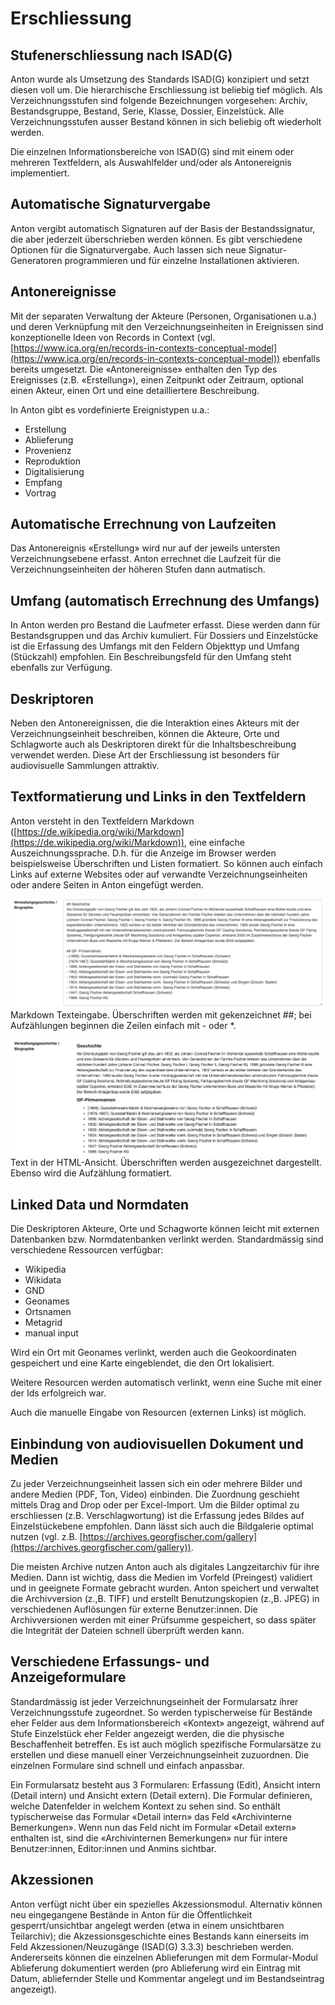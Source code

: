 # Erschliessung

## Stufenerschliessung nach ISAD(G)

Anton wurde als Umsetzung des Standards ISAD(G) konzipiert und setzt diesen voll um. Die hierarchische Erschliessung ist beliebig tief möglich. Als Verzeichnungsstufen sind folgende Bezeichnungen vorgesehen: Archiv, Bestandsgruppe, Bestand, Serie, Klasse, Dossier, Einzelstück. Alle Verzeichnungsstufen ausser Bestand können in sich beliebig oft wiederholt werden.

Die einzelnen Informationsbereiche von ISAD(G) sind mit einem oder mehreren Textfeldern, als Auswahlfelder und/oder als Antonereignis implementiert.

## Automatische Signaturvergabe
Anton vergibt automatisch Signaturen auf der Basis der Bestandssignatur, die aber jederzeit überschrieben werden können. Es gibt verschiedene Optionen für die Signaturvergabe. Auch lassen sich neue Signatur-Generatoren programmieren und für einzelne Installationen aktivieren.

## Antonereignisse
Mit der separaten Verwaltung der Akteure (Personen, Organisationen u.a.) und deren Verknüpfung mit den Verzeichnungseinheiten in Ereignissen sind konzeptionelle Ideen von Records in Context (vgl. [https://www.ica.org/en/records-in-contexts-conceptual-model](https://www.ica.org/en/records-in-contexts-conceptual-model)) ebenfalls bereits umgesetzt. Die «Antonereignisse» enthalten den Typ des Ereignisses (z.B. «Erstellung»), einen Zeitpunkt oder Zeitraum,  optional einen Akteur, einen Ort und eine detailliertere Beschreibung.

In Anton gibt es vordefinierte Ereignistypen u.a.:

- Erstellung  
- Ablieferung  
- Provenienz  
- Reproduktion  
- Digitalisierung  
- Empfang  
- Vortrag  

## Automatische Errechnung von Laufzeiten
Das Antonereignis «Erstellung» wird nur auf der jeweils untersten Verzeichnungsebene erfasst. Anton errechnet die Laufzeit für die Verzeichnungseinheiten der höheren Stufen dann autmatisch.

## Umfang (automatisch Errechnung des Umfangs)
In Anton werden pro Bestand die Laufmeter erfasst. Diese werden dann für Bestandsgruppen und das Archiv kumuliert. Für Dossiers und Einzelstücke ist die Erfassung des Umfangs mit den Feldern Objekttyp und Umfang (Stückzahl) empfohlen. Ein Beschreibungsfeld für den Umfang steht ebenfalls zur Verfügung.

## Deskriptoren
Neben den Antonereignissen, die die Interaktion eines Akteurs mit der Verzeichnungseinheit beschreiben, können die Akteure, Orte und Schlagworte auch als Deskriptoren direkt für die Inhaltsbeschreibung verwendet werden. Diese Art der Erschliessung ist besonders für audiovisuelle Sammlungen attraktiv.

## Textformatierung und Links in den Textfeldern
Anton versteht in den Textfeldern Markdown ([https://de.wikipedia.org/wiki/Markdown](https://de.wikipedia.org/wiki/Markdown)), eine einfache Auszeichnungssprache. D.h. für die Anzeige im Browser werden beispielsweise Überschriften und Listen formatiert. So können auch einfach Links auf externe Websites oder auf verwandte Verzeichnungseinheiten oder andere Seiten in Anton eingefügt werden.

![Markdown Texteingabe](images/markdown_input.png)
Markdown Texteingabe. Überschriften werden mit gekenzeichnet ##; bei Aufzählungen beginnen die Zeilen einfach mit - oder *.

![Text in der HTML-Ansicht](images/markdown_rendered.png)
Text in der HTML-Ansicht. Überschriften werden ausgezeichnet dargestellt. Ebenso wird die Aufzählung formatiert.

## Linked Data und Normdaten
Die Deskriptoren Akteure, Orte und Schagworte können leicht mit externen Datenbanken bzw. Normdatenbanken verlinkt werden. Standardmässig sind verschiedene Ressourcen verfügbar:

- Wikipedia  
- Wikidata  
- GND  
- Geonames  
- Ortsnamen  
- Metagrid  
- manual input  

Wird ein Ort mit Geonames verlinkt, werden auch die Geokoordinaten gespeichert und eine Karte eingeblendet, die den Ort lokalisiert.

Weitere Resourcen werden automatisch verlinkt, wenn eine Suche mit einer der Ids erfolgreich war.

Auch die manuelle Eingabe von Resourcen (externen Links) ist möglich.

## Einbindung von audiovisuellen Dokument und Medien
Zu jeder Verzeichnungseinheit lassen sich ein oder mehrere Bilder und andere Medien (PDF, Ton, Video) einbinden. Die Zuordnung geschieht mittels Drag and Drop oder per Excel-Import. Um die Bilder optimal zu erschliessen (z.B. Verschlagwortung) ist die Erfassung jedes Bildes auf Einzelstückebene empfohlen. Dann lässt sich auch die Bildgalerie optimal nutzen (vgl. z.B. [https://archives.georgfischer.com/gallery](https://archives.georgfischer.com/gallery)).

Die meisten Archive nutzen Anton auch als digitales Langzeitarchiv für ihre Medien. Dann ist wichtig, dass die Medien im Vorfeld (Preingest) validiert und in geeignete Formate gebracht wurden. Anton speichert und verwaltet die Archivversion (z.\,B. TIFF) und erstellt Benutzungskopien (z.\,B. JPEG) in verschiedenen Auflösungen für externe Benutzer:innen. Die Archivversionen werden mit einer Prüfsumme gespeichert, so dass später die Integrität der Dateien schnell überprüft werden kann.

## Verschiedene Erfassungs- und Anzeigeformulare
Standardmässig ist jeder Verzeichnungseinheit der Formularsatz ihrer Verzeichnungsstufe zugeordnet. So werden typischerweise für Bestände eher Felder aus dem Informationsbereich «Kontext» angezeigt, während auf Stufe Einzelstück eher Felder angezeigt werden, die die physische Beschaffenheit betreffen. Es ist auch möglich spezifische Formularsätze zu erstellen und diese manuell einer Verzeichnungseinheit zuzuordnen. Die einzelnen Formulare sind schnell und einfach anpassbar.

Ein Formularsatz besteht aus 3 Formularen: Erfassung (Edit), Ansicht intern (Detail intern) und Ansicht extern (Detail extern). Die Formular definieren, welche Datenfelder in welchem Kontext zu sehen sind. So enthält typischerweise das Formular «Detail intern» das Feld «Archivinterne Bemerkungen». Wenn nun das Feld nicht im Formular «Detail extern» enthalten ist, sind die «Archivinternen Bemerkungen» nur für intere Benutzer:innen, Editor:innen und Anmins sichtbar.

## Akzessionen
Anton verfügt nicht über ein spezielles Akzessionsmodul. Alternativ können neu eingegangene Bestände in Anton für die Öffentlichkeit gesperrt/unsichtbar angelegt werden (etwa in einem unsichtbaren Teilarchiv); die Akzessionsgeschichte eines Bestands kann einerseits im Feld Akzessionen/Neuzugänge (ISAD(G) 3.3.3) beschrieben werden. Andererseits können die einzelnen Ablieferungen mit dem Formular-Modul Ablieferung dokumentiert werden (pro Ablieferung wird ein Eintrag mit Datum, abliefernder Stelle und Kommentar angelegt und im Bestandseintrag angezeigt).
